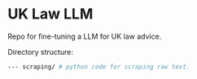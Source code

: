 # UK Law LLM

Repo for fine-tuning a LLM for UK law advice. 

Directory structure:
```bash
--- scraping/ # python code for scraping raw text. 
```
